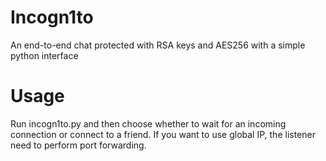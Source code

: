 # Incogn1to
An end-to-end chat protected with RSA keys and AES256 with a simple python interface

# Usage
Run incogn1to.py and then choose whether to wait for an incoming connection or connect to a friend.
If you want to use global IP, the listener need to perform port forwarding.
